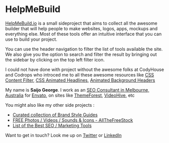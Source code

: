 # HelpMeBuild
[HelpMeBuild.io](http://helpmebuild.io) is a small sideproject that aims to collect all the awesome builder that will help people to make websites, logos, apps, mockups and everything else. Most of these tools offer an intuitive interface that you can use to build your project. 



You can use the header navigation to filter the list of tools available the site. We also give you the option to search and filter the result by bringing out the sidebar by clicking on the top left filter icon. 

I could not have done with project without the awesome folks at CodyHouse and Codrops who introced me to all these awesome resources like [CSS Content Filter](http://codyhouse.co/gem/content-filter/), [CSS Animated Headlines](http://codyhouse.co/gem/css-animated-headlines/), [Animated Background Headers](http://tympanus.net/codrops/2014/09/23/animated-background-headers/)

My name is **Saijo George**. I work as an [SEO Consultant in Melbourne, Australia](http://saijogeorge.com/) for [Envato](http://www.envato.com/), on sites like [ThemeForest](http://themeforest.net), [VideoHive](http://videohive.net), etc

You might also like my other side projects :
- [Curated collection of Brand Style Guides](http://saijogeorge.com/brand-style-guide-examples/)
- [FREE Photos / Videos / Sounds & Icons - AllTheFreeStock](http://allthefreestock.com)
- [List of the Best SEO / Marketing Tools](http://saijogeorge.com/best-marketing-tools/)

Want to get in touch? Look me up on [Twitter](https://twitter.com/Saijo_George) or [LinkedIn](https://au.linkedin.com/in/saijogeorge)
